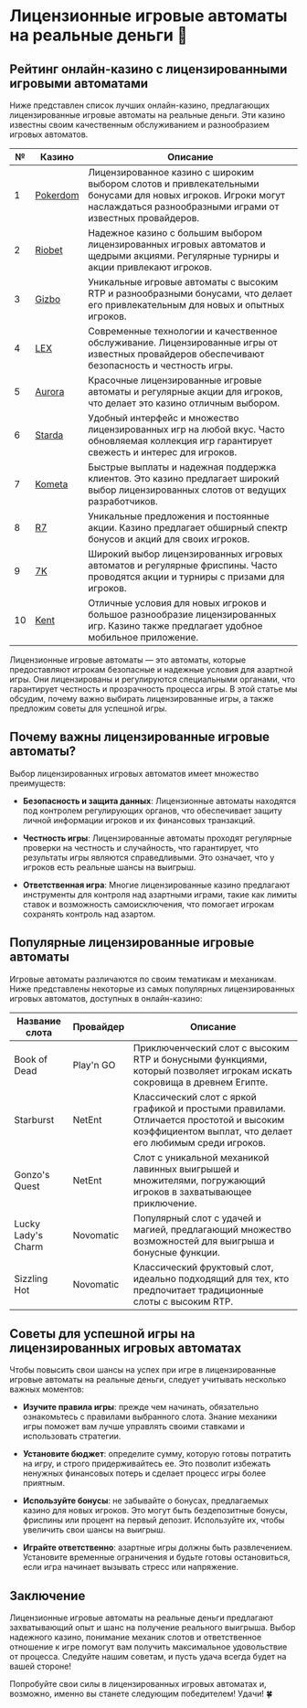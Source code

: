 # Лицензионные игровые автоматы на реальные деньги 🎰

## Рейтинг онлайн-казино с лицензированными игровыми автоматами

Ниже представлен список лучших онлайн-казино, предлагающих лицензированные игровые автоматы на реальные деньги. Эти казино известны своим качественным обслуживанием и разнообразием игровых автоматов.

| №  | Казино        | Описание                                                     |
|----|---------------|--------------------------------------------------------------|
| 1  | [Pokerdom](https://brandplay.link/4k77v2yx)   | Лицензированное казино с широким выбором слотов и привлекательными бонусами для новых игроков. Игроки могут наслаждаться разнообразными играми от известных провайдеров.    |
| 2  | [Riobet](https://brandplay.link/7xBLTPyj)      | Надежное казино с большим выбором лицензированных игровых автоматов и щедрыми акциями. Регулярные турниры и акции привлекают игроков.      |
| 3  | [Gizbo](https://brandplay.link/bprXw4YV)       | Уникальные игровые автоматы с высоким RTP и разнообразными бонусами, что делает его привлекательным для новых и опытных игроков.                         |
| 4  | [LEX](https://brandplay.link/zW4hdDFV)         | Современные технологии и качественное обслуживание. Лицензированные игры от известных провайдеров обеспечивают безопасность и честность игры.         |
| 5  | [Aurora](https://10trafic-stat2.com/click/668546556bcc6313411604bd/6766/13032/subaccount) | Красочные лицензированные игровые автоматы и регулярные акции для игроков, что делает это казино отличным выбором.              |
| 6  | [Starda](https://brandplay.link/fB7xwRFL)      | Удобный интерфейс и множество лицензированных игр на любой вкус. Часто обновляемая коллекция игр гарантирует свежесть и интерес для игроков.          |
| 7  | [Kometa](https://brandplay.link/8ZymQJV8)      | Быстрые выплаты и надежная поддержка клиентов. Это казино предлагает широкий выбор лицензированных слотов от ведущих разработчиков.             |
| 8  | [R7](https://brandplay.link/bMd3Yjsw)          | Уникальные предложения и постоянные акции. Казино предлагает обширный спектр бонусов и акций для своих игроков.                 |
| 9  | [7K](https://brandplay.link/BvQyFShp)          | Широкий выбор лицензированных игровых автоматов и регулярные фриспины. Часто проводятся акции и турниры с призами для игроков.               |
| 10 | [Kent](https://brandplay.link/Fv2WP3js)        | Отличные условия для новых игроков и большое разнообразие лицензированных игр. Казино также предлагает удобное мобильное приложение.          |

Лицензионные игровые автоматы — это автоматы, которые предоставляют игрокам безопасные и надежные условия для азартной игры. Они лицензированы и регулируются специальными органами, что гарантирует честность и прозрачность процесса игры. В этой статье мы обсудим, почему важно выбирать лицензированные игры, а также предложим советы для успешной игры.

## Почему важны лицензированные игровые автоматы?

Выбор лицензированных игровых автоматов имеет множество преимуществ:

- **Безопасность и защита данных**: Лицензионные автоматы находятся под контролем регулирующих органов, что обеспечивает защиту личной информации игроков и их финансовых транзакций.
  
- **Честность игры**: Лицензированные автоматы проходят регулярные проверки на честность и случайность, что гарантирует, что результаты игры являются справедливыми. Это означает, что у игроков есть реальные шансы на выигрыш.

- **Ответственная игра**: Многие лицензированные казино предлагают инструменты для контроля над азартными играми, такие как лимиты ставок и возможность самоисключения, что помогает игрокам сохранять контроль над азартом.

## Популярные лицензированные игровые автоматы

Игровые автоматы различаются по своим тематикам и механикам. Ниже представлены некоторые из самых популярных лицензированных игровых автоматов, доступных в онлайн-казино:

| Название слота     | Провайдер        | Описание                                                     |
|--------------------|------------------|--------------------------------------------------------------|
| Book of Dead       | Play'n GO         | Приключенческий слот с высоким RTP и бонусными функциями, который позволяет игрокам искать сокровища в древнем Египте.    |
| Starburst          | NetEnt            | Классический слот с яркой графикой и простыми правилами. Отличается простотой и высоким коэффициентом выплат, что делает его любимым среди игроков.     |
| Gonzo's Quest      | NetEnt            | Слот с уникальной механикой лавинных выигрышей и множителями, погружающий игроков в захватывающее приключение. |
| Lucky Lady's Charm | Novomatic         | Популярный слот с удачей и магией, предлагающий множество возможностей для выигрыша и бонусные функции.    |
| Sizzling Hot       | Novomatic         | Классический фруктовый слот, идеально подходящий для тех, кто предпочитает традиционные слоты с высоким RTP. |

## Советы для успешной игры на лицензированных игровых автоматах

Чтобы повысить свои шансы на успех при игре в лицензированные игровые автоматы на реальные деньги, следует учитывать несколько важных моментов:

- **Изучите правила игры**: прежде чем начинать, обязательно ознакомьтесь с правилами выбранного слота. Знание механики игры поможет вам лучше управлять своими ставками и использовать стратегии.
  
- **Установите бюджет**: определите сумму, которую готовы потратить на игру, и строго придерживайтесь ее. Это позволит избежать ненужных финансовых потерь и сделает процесс игры более приятным.
  
- **Используйте бонусы**: не забывайте о бонусах, предлагаемых казино для новых игроков. Это могут быть бездепозитные бонусы, фриспины или процент на первый депозит. Используйте их, чтобы увеличить свои шансы на выигрыш.
  
- **Играйте ответственно**: азартные игры должны быть развлечением. Установите временные ограничения и будьте готовы остановиться, если игра начинает вызывать стресс или напряжение.

## Заключение

Лицензионные игровые автоматы на реальные деньги предлагают захватывающий опыт и шанс на получение реального выигрыша. Выбор надежного казино, понимание механик слотов и ответственное отношение к игре помогут вам получить максимальное удовольствие от процесса. Следуйте нашим советам, и пусть удача всегда будет на вашей стороне!

Попробуйте свои силы в лицензированных игровых автоматах и, возможно, именно вы станете следующим победителем! Удачи! 🍀
